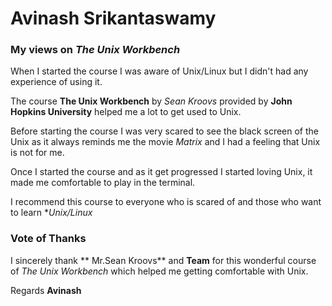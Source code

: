 # Avinash Srikantaswamy

### My views on *The Unix Workbench*

When I started the course I was aware of Unix/Linux but I didn't had any experience of using it.

The course **The Unix Workbench** by *Sean Kroovs* provided by **John Hopkins University** helped me a lot to get used to Unix.

Before starting the course I was very scared to see the black screen of the Unix as it always reminds me the movie *Matrix* and I had a feeling that Unix is not for me.

Once I started the course and as it get progressed I started loving Unix, it made me comfortable to play in the terminal.

I recommend this course to everyone who is scared of and those who want to learn **Unix/Linux*

### Vote of Thanks

I sincerely thank ** Mr.Sean Kroovs** and **Team** for this wonderful course of *The Unix Workbench* which helped me getting comfortable with Unix.


Regards
**Avinash**
